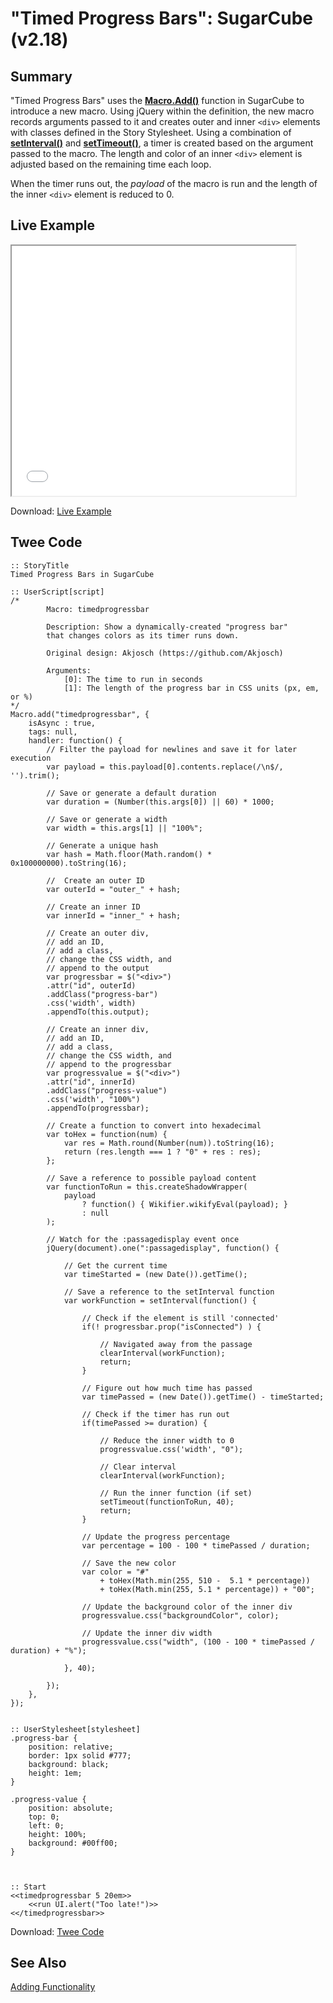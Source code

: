 # "Timed Progress Bars": SugarCube (v2.18)

## Summary

"Timed Progress Bars" uses the **[Macro.Add()](http://www.motoslave.net/sugarcube/2/docs/api-macro.html#macro-api)** function in SugarCube to introduce a new macro. Using jQuery within the definition, the new macro records arguments passed to it and creates outer and inner `<div>` elements with classes defined in the Story Stylesheet. Using a combination of **[setInterval()](https://developer.mozilla.org/en-US/docs/Web/API/WindowOrWorkerGlobalScope/setInterval)** and **[setTimeout()](https://developer.mozilla.org/en-US/docs/Web/API/WindowOrWorkerGlobalScope/setTimeout)**, a timer is created based on the argument passed to the macro. The length and color of an inner `<div>` element is adjusted based on the remaining time each loop.

When the timer runs out, the *payload* of the macro is run and the length of the inner `<div>` element is reduced to 0.

## Live Example

<section>
<iframe src="sugarcube_timed_progress_bars_example.html" height=400 width=90%></iframe>

Download: <a href="sugarcube_timed_progress_bars_example.html" target="_blank">Live Example</a>
</section>

## Twee Code

```twee
:: StoryTitle
Timed Progress Bars in SugarCube

:: UserScript[script]
/*
		Macro: timedprogressbar
		
		Description: Show a dynamically-created "progress bar" 
		that changes colors as its timer runs down.
		
		Original design: Akjosch (https://github.com/Akjosch)
		
		Arguments:
			[0]: The time to run in seconds
			[1]: The length of the progress bar in CSS units (px, em, or %)
*/
Macro.add("timedprogressbar", {
	isAsync : true,
	tags: null,
	handler: function() {
		// Filter the payload for newlines and save it for later execution
		var payload = this.payload[0].contents.replace(/\n$/, '').trim();
		
		// Save or generate a default duration
		var duration = (Number(this.args[0]) || 60) * 1000;
		
		// Save or generate a width
		var width = this.args[1] || "100%";
		
		// Generate a unique hash
		var hash = Math.floor(Math.random() * 0x100000000).toString(16);
		
		//  Create an outer ID
		var outerId = "outer_" + hash;
		
		// Create an inner ID
		var innerId = "inner_" + hash;
		
		// Create an outer div, 
		// add an ID,
		// add a class,
		// change the CSS width, and
		// append to the output
		var progressbar = $("<div>")
		.attr("id", outerId)
		.addClass("progress-bar")
		.css('width', width)
		.appendTo(this.output);
		
		// Create an inner div, 
		// add an ID,
		// add a class,
		// change the CSS width, and
		// append to the progressbar
		var progressvalue = $("<div>")
		.attr("id", innerId)
		.addClass("progress-value")
		.css('width', "100%")
		.appendTo(progressbar);
		
		// Create a function to convert into hexadecimal
		var toHex = function(num) {
			var res = Math.round(Number(num)).toString(16);
			return (res.length === 1 ? "0" + res : res);
		};
		
		// Save a reference to possible payload content
		var functionToRun = this.createShadowWrapper(
			payload
				? function() { Wikifier.wikifyEval(payload); }
				: null
		);
		
		// Watch for the :passagedisplay event once
		jQuery(document).one(":passagedisplay", function() {
			
			// Get the current time
			var timeStarted = (new Date()).getTime();
			
			// Save a reference to the setInterval function
			var workFunction = setInterval(function() {
				
				// Check if the element is still 'connected'
				if(! progressbar.prop("isConnected") ) {
					
					// Navigated away from the passage
					clearInterval(workFunction);
					return;
				}
				
				// Figure out how much time has passed
				var timePassed = (new Date()).getTime() - timeStarted;
				
				// Check if the timer has run out
				if(timePassed >= duration) {
					
					// Reduce the inner width to 0
					progressvalue.css('width', "0");
					
					// Clear interval
					clearInterval(workFunction);
					
					// Run the inner function (if set)
					setTimeout(functionToRun, 40);
					return;
				}
				
				// Update the progress percentage
				var percentage = 100 - 100 * timePassed / duration;
				
				// Save the new color
				var color = "#"
					+ toHex(Math.min(255, 510 -  5.1 * percentage))
					+ toHex(Math.min(255, 5.1 * percentage)) + "00";
				
				// Update the background color of the inner div
				progressvalue.css("backgroundColor", color);
				
				// Update the inner div width
				progressvalue.css("width", (100 - 100 * timePassed / duration) + "%");
				
			}, 40);
			
		});
	},
});


:: UserStylesheet[stylesheet]
.progress-bar {
	position: relative;
	border: 1px solid #777;
	background: black;
	height: 1em;
}

.progress-value {
	position: absolute;
	top: 0;
	left: 0;
	height: 100%;
	background: #00ff00;
}



:: Start
<<timedprogressbar 5 20em>>
	<<run UI.alert("Too late!")>>
<</timedprogressbar>>

```

Download: <a href="sugarcube_timed_progress_bars_twee.txt" target="_blank">Twee Code</a>

## See Also

[Adding Functionality](../../addingfunctionality/sugarcube/sugarcube_adding_functionality.md)
